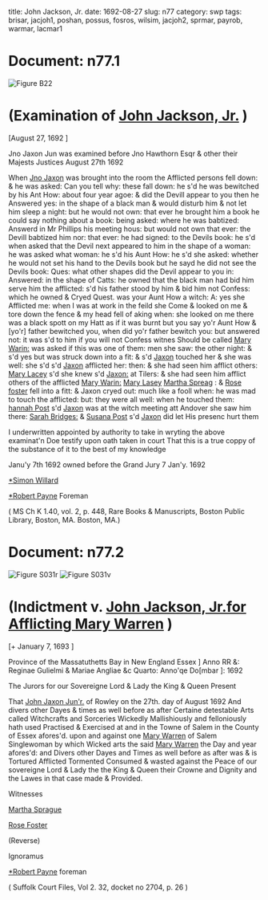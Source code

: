 title: John Jackson, Jr.
date: 1692-08-27
slug: n77
category: swp
tags: brisar, jacjoh1, poshan, possus, fosros, wilsim, jacjoh2, sprmar, payrob, warmar, lacmar1




# Document: n77.1

![Figure B22](/assets/thumb/B22.jpg)

# (Examination of [John Jackson, Jr.](/tag/jacjoh2.html) )

[August 27, 1692 ]

Jno Jaxon Jun was examined before Jno Hawthorn Esqr & other their Majests Justices August 27th 1692

When [Jno Jaxon](/tag/jacjoh2.html) was brought into the room the Afflicted persons fell down: & he was asked: Can you tell why: these fall down: he s'd he was bewitched by his Ant How: about four year agoe: & did the Devill appear to you then he Answered yes: in the shape of a black man & would disturb him & not let him sleep a night: but he would not own: that ever he brought him a book he could say nothing about a book: being asked: where he was babtized: Answerd in Mr Phillips his meeting hous: but would not own that ever: the Devill babtized him nor: that ever: he had signed: to the Devils book: he s'd when asked that the Devil next appeared to him in the shape of a woman: he was asked what woman: he s'd his Aunt How: he s'd she asked: whether he would not set his hand to the Devils book but he sayd he did not see the Devils book: Ques: what other shapes did the Devil appear to you in: Answered: in the shape of Catts: he owned that the black man had bid him serve him the afflicted: s'd his father stood by him & bid him not Confess: which he owned & Cryed Quest. was your Aunt How a witch: A: yes she Afflicted me: when I was at work in the feild she Come & looked on me & tore down the fence & my head fell of aking when: she looked on me there was a black spott on my Hatt as if it was burnt but you say yo'r Aunt How & [yo'r] father bewitched you, when did yo'r father bewitch you: but answered not: it was s'd to him if you will not Confess witnes Should be called [Mary Warin:](/tag/warmar.html) was asked if this was one of them: men she saw: the other night: & s'd yes but was struck down into a fit: & s'd [Jaxon](/tag/jacjoh2.html) touched her & she was well: she s'd s'd [Jaxon](/tag/jacjoh2.html) afflicted her: then: & she had seen him afflict others: [Mary Lacey](/tag/lacmar1.html) s'd she knew s'd [Jaxon:](/tag/jacjoh2.html) at Tilers: & she had seen him afflict others of the afflicted [Mary Warin:](/tag/warmar.html) [Mary Lasey](/tag/lacmar1.html) [Martha Spreag](/tag/sprmar.html) : & [Rose foster](/tag/fosros.html) fell into a fitt: & Jaxon  cryed out: much like a fooll when: he was mad to touch the afflicted: but: they were all well: when he touched them: [hannah Post](/tag/poshan.html) s'd [Jaxon](/tag/jacjoh2.html) was at the witch meeting att Andover she saw him there: [Sarah Bridges:](/tag/brisar.html) & [Susana Post](/tag/possus.html) s'd [Jaxon](/tag/jacjoh2.html) did let His presenc hurt them

I underwritten appointed by authority to take in wryting the above examinat'n Doe testify upon oath taken in court That this is a true coppy of the substance of it to the best of my knowledge 

Janu'y 7th 1692 owned before the Grand Jury 7 Jan'y. 1692

[*Simon Willard](/tag/wilsim.html)

[*Robert Payne](/tag/payrob.html) Foreman

( MS Ch K 1.40, vol. 2, p. 448, Rare Books & Manuscripts, Boston Public Library, Boston, MA. Boston, MA.)


# Document: n77.2

![Figure S031r](/assets/thumb/S031r.jpg)
![Figure S031v](/assets/thumb/S031v.jpg)

# (Indictment v. [John Jackson, Jr.for Afflicting Mary Warren](/tag/jacjoh2.html) )

[+ January 7, 1693 ]

Province of the Massatuthetts Bay in New England Essex ] Anno RR &: Reginae Gulielmi & Mariae Angliae &c Quarto: Anno'qe Do[mbar ]: 1692

The Jurors for our Sovereigne Lord & Lady the King & Queen Present 

That [John Jaxon Jun'r.](/tag/jacjoh2.html) of Rowley on the 27th. day of August 1692 And divers other Dayes & times as well before as after Certaine detestable Arts called Witchcrafts and Sorceries Wickedly Mallishiously and felloniously hath used Practised & Exercised at and in the Towne of Salem in the County of Essex afores'd. upon and against one [Mary Warren](/tag/warmar.html) of Salem Singlewoman by which Wicked arts the said [Mary Warren](/tag/warmar.html) the Day and year afores'd: and Divers other Dayes and Times as well before as after was & is Tortured Afflicted Tormented Consumed & wasted against the Peace of our sovereigne Lord & Lady the the King & Queen their Crowne and Dignity and the Lawes in that case made & Provided.

 

Witnesses 

[Martha Sprague](/tag/sprmar.html)

[Rose Foster](/tag/fosros.html)

(Reverse) 

Ignoramus 

[*Robert Payne](/tag/payrob.html) foreman

( Suffolk Court Files, Vol 2. 32, docket no 2704, p. 26 )
